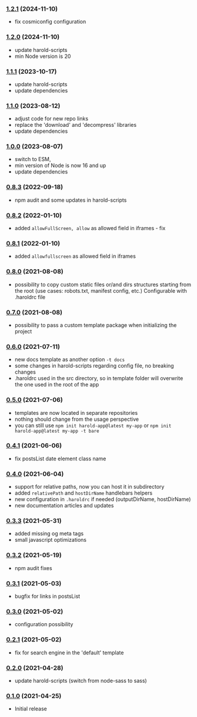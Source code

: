 ### [1.2.1](https://github.com/harold-js/create-harold-app/releases/tag/v1.2.1) (2024-11-10)

- fix cosmiconfig configuration

### [1.2.0](https://github.com/harold-js/create-harold-app/releases/tag/v1.2.0) (2024-11-10)

- update harold-scripts
- min Node version is 20

### [1.1.1](https://github.com/harold-js/create-harold-app/releases/tag/v1.1.1) (2023-10-17)

- update harold-scripts
- update dependencies

### [1.1.0](https://github.com/harold-js/create-harold-app/releases/tag/v1.1.0) (2023-08-12)

- adjust code for new repo links
- replace the 'download' and 'decompress' libraries
- update dependencies

### [1.0.0](https://github.com/harold-js/create-harold-app/releases/tag/v1.0.0) (2023-08-07)

- switch to ESM,
- min version of Node is now 16 and up
- update dependencies

### [0.8.3](https://github.com/harold-js/create-harold-app/releases/tag/v0.8.3) (2022-09-18)

- npm audit and some updates in harold-scripts

### [0.8.2](https://github.com/harold-js/create-harold-app/releases/tag/v0.8.2) (2022-01-10)

- added `allowFullScreen, allow` as allowed field in iframes - fix

### [0.8.1](https://github.com/harold-js/create-harold-app/releases/tag/v0.8.1) (2022-01-10)

- added `allowfullscreen` as allowed field in iframes

### [0.8.0](https://github.com/harold-js/create-harold-app/releases/tag/v0.8.0) (2021-08-08)

- possibility to copy custom static files or/and dirs structures starting from the root (use cases: robots.txt, manifest config, etc.) Configurable with .haroldrc file

### [0.7.0](https://github.com/harold-js/create-harold-app/releases/tag/v0.7.0) (2021-08-08)

- possibility to pass a custom template package when initializing the project

### [0.6.0](https://github.com/harold-js/create-harold-app/releases/tag/v0.6.0) (2021-07-11)

- new docs template as another option `-t docs`
- some changes in harold-scripts regarding config file, no breaking changes
- .haroldrc used in the src directory, so in template folder will overwrite the one used in the root of the app

### [0.5.0](https://github.com/harold-js/create-harold-app/releases/tag/v0.5.0) (2021-07-06)

- templates are now located in separate repositories
- nothing should change from the usage perspective
- you can still use `npm init harold-app@latest my-app` or `npm init harold-app@latest my-app -t bare`

### [0.4.1](https://github.com/harold-js/create-harold-app/releases/tag/v0.4.1) (2021-06-06)

- fix postsList date element class name

### [0.4.0](https://github.com/harold-js/create-harold-app/releases/tag/v0.4.0) (2021-06-04)

- support for relative paths, now you can host it in subdirectory
- added `relativePath` and `hostDirName` handlebars helpers
- new configuration in `.haroldrc` if needed (outputDirName, hostDirName)
- new documentation articles and updates

### [0.3.3](https://github.com/harold-js/create-harold-app/releases/tag/v0.3.3) (2021-05-31)

- added missing og meta tags
- small javascript optimizations

### [0.3.2](https://github.com/harold-js/create-harold-app/releases/tag/v0.3.2) (2021-05-19)

- npm audit fixes

### [0.3.1](https://github.com/harold-js/create-harold-app/releases/tag/v0.3.1) (2021-05-03)

- bugfix for links in postsList

### [0.3.0](https://github.com/harold-js/create-harold-app/releases/tag/v0.3.0) (2021-05-02)

- configuration possibility

### [0.2.1](https://github.com/harold-js/create-harold-app/releases/tag/v0.2.1) (2021-05-02)

- fix for search engine in the 'default' template

### [0.2.0](https://github.com/harold-js/create-harold-app/releases/tag/v0.2.0) (2021-04-28)

- update harold-scripts (switch from node-sass to sass)

### [0.1.0](https://github.com/harold-js/create-harold-app/releases/tag/v0.1.0) (2021-04-25)

- Initial release
